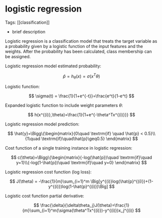 # logistic regression


Tags: [[classification]]

- brief description

Logistic regression is a classification model that treats the target variable as a probability given by a logistic function of the input features and the weights. After the probability has been calculated, class membership can be assigned.

Logistic regression model estimated probability:

$$
\hat{p}=h_{\theta}(x)=\sigma(x^T\theta)
$$

Logistic function:

$$
\sigma(t) = \frac{1}{1+e^{-t}}=\frac{e^t}{1-e^t}
$$

Expanded logistic function to include weight parameters $\theta$:

$$
h(x^{(i)},\theta)=\frac{1}{1+e^{-\theta^Tx^{(i)}}}
$$

Logistic regression model prediction:

$$
\hat{y}=\Bigg\{\begin{matrix}{0\quad \textrm{if} \quad \hat{p} < 0.5}\\{1\quad \textrm{if}\quad\hat{p}\geq0.5} \end{matrix}
$$

Cost function of a single training instance in logistic regression:

$$
c(\theta)=\Bigg\{\begin{matrix}{-log(\hat{p})\quad \textrm{if}\quad  y=1}\\{-log(1-\hat{p})\quad  \textrm{if}\quad y=0} \end{matrix}
$$

Logistic regression cost function (log loss):

$$
J(\theta) = -\frac{1}{m}\sum_{i=1}^m \Big[y^{(i)}log(\hat{p}^{(i)})+(1-y^{(i)})log(1-\hat{p}^{(i)})\Big]
$$

Logistic cost function partial derivative:

$$
\frac{\delta}{\delta\theta_j}J(\theta)=\frac{1}{m}\sum_{i=1}^m(\sigma(\theta^Tx^{(i)})-y^{(i)})x_j^{(i)}
$$

